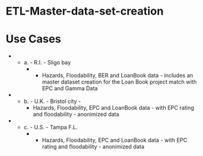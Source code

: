 # ETL-Master-data-set-creation


 # Use Cases

   - - a. -  R.I. - Sligo bay      
          -  - Hazards, Floodability, BER and LoanBook data - includes an master dataset creation for the Loan Book project match with EPC and Gamma Data
   - - b. -  U.K. - Bristol city  -
          -  Hazards, Floodability, EPC and LoanBook data -  with EPC rating and floodability - anonimized data 
   - - c. -  U.S. - Tampa F.L.    
          - - Hazards, Floodability, EPC and LoanBook data -  with EPC rating and floodability - anonimized data  


